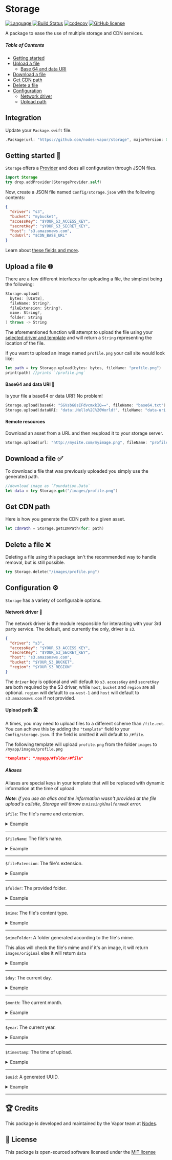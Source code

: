 # Storage
[![Language](https://img.shields.io/badge/Swift-3-brightgreen.svg)](http://swift.org)
[![Build Status](https://travis-ci.org/nodes-vapor/storage.svg?branch=master)](https://travis-ci.org/nodes-vapor/storage)
[![codecov](https://codecov.io/gh/nodes-vapor/storage/branch/master/graph/badge.svg)](https://codecov.io/gh/nodes-vapor/storage)
[![GitHub license](https://img.shields.io/badge/license-MIT-blue.svg)](https://raw.githubusercontent.com/nodes-vapor/storage/master/LICENSE)

A package to ease the use of multiple storage and CDN services.

##### Table of Contents
* [Getting started](#getting-started-)
* [Upload a file](#upload-a-file-)
  * [Base 64 and data URI](#base-64-and-data-uri-)
* [Download a file](#download-a-file-)
* [Get CDN path](#get-cdn-path)
* [Delete a file](#delete-a-file-)
* [Configuration](#configuration-)
  * [Network driver](#network-driver-)
  * [Upload path](#upload-path-)

## Integration
Update your `Package.swift` file.
```swift
.Package(url: "https://github.com/nodes-vapor/storage", majorVersion: 0)
```

## Getting started 🚀
`Storage` offers a [Provider](https://vapor.github.io/documentation/guide/provider.html) and does all configuration through JSON files.

```swift
import Storage
try drop.addProvider(StorageProvider.self)
```

Now, create a JSON file named `Config/storage.json` with the following contents:

```json
{
  "driver": "s3",
  "bucket": "mybucket",
  "accessKey": "$YOUR_S3_ACCESS_KEY",
  "secretKey": "$YOUR_S3_SECRET_KEY",
  "host": "s3.amazonaws.com",
  "cdnUrl": "$CDN_BASE_URL"
}
```
Learn about [these fields and more](#configuration-).

## Upload a file 🌐
There are a few different interfaces for uploading a file, the simplest being the following:
```swift
Storage.upload(
  bytes: [UInt8],
  fileName: String?,
  fileExtension: String?,
  mime: String?,
  folder: String
) throws -> String
```
The aforementioned function will attempt to upload the file using your [selected driver and template](#configuration-) and will return a `String` representing the location of the file.

If you want to upload an image named `profile.png` your call site would look like:
```swift
let path = try Storage.upload(bytes: bytes, fileName: "profile.png")
print(path) //prints `/profile.png`
```

#### Base64 and data URI 📡
Is your file a base64 or data URI? No problem!
```swift
Storage.upload(base64: "SGVsbG8sIFdvcmxkIQ==", fileName: "base64.txt")
Storage.upload(dataURI: "data:,Hello%2C%20World!", fileName: "data-uri.txt")
```

#### Remote resources 
Download an asset from a URL and then reupload it to your storage server.
```swift
Storage.upload(url: "http://mysite.com/myimage.png", fileName: "profile.png")
```

## Download a file ✅
To download a file that was previously uploaded you simply use the generated path.
```swift
//download image as `Foundation.Data`
let data = try Storage.get("/images/profile.png")
```

## Get CDN path
Here is how you generate the CDN path to a given asset.
```swift
let cdnPath = Storage.getCDNPath(for: path)
```

## Delete a file ❌
Deleting a file using this package isn't the recommended way to handle removal, but is still possible.
```swift
try Storage.delete("/images/profile.png")
```
## Configuration ⚙
`Storage` has a variety of configurable options.
#### Network driver 🔨
The network driver is the module responsible for interacting with your 3rd party service. The default, and currently the only, driver is `s3`.
```json
{
  "driver": "s3",
  "accessKey": "$YOUR_S3_ACCESS_KEY",
  "secretKey": "$YOUR_S3_SECRET_KEY",
  "host": "s3.amazonaws.com",
  "bucket": "$YOUR_S3_BUCKET",
  "region": "$YOUR_S3_REGION"
}
```
The `driver` key is optional and will default to `s3`. `accessKey` and `secretKey` are both required by the S3 driver, while `host`, `bucket` and `region` are all optional. `region` will default to `eu-west-1` and `host` will default to `s3.amazonaws.com` if not provided.

#### Upload path 🛣
A times, you may need to upload files to a different scheme than `/file.ext`. You can achieve this by adding the `"template"` field to your `Config/storage.json`. If the field is omitted it will default to `/#file`.

The following template will upload `profile.png` from the folder `images` to `/myapp/images/profile.png`
```json
"template": "/myapp/#folder/#file"
```

##### Aliases
Aliases are special keys in your template that will be replaced with dynamic information at the time of upload.

 ***Note**: if you use an alias and the information wasn't provided at the file upload's callsite, Storage will throw a `missingX`/`malformedX` error.*

`$file`: The file's name and extension.
<details><summary>Example</summary>

```
File: "test.png"
Returns: test.png
```
</details>

---

`$fileName`: The file's name.
<details><summary>Example</summary>

```
File: "test.png"
Returns: test
```
</details>

---

`$fileExtension`: The file's extension.
<details><summary>Example</summary>

```
File: "test.png"
Returns: png
```
</details>

---

`$folder`: The provided folder.
<details><summary>Example</summary>

```
File: "uploads/test.png"
Returns: uploads
```
</details>

---

`$mime`: The file's content type.
<details><summary>Example</summary>

```
File: "test.png"
Returns: image/png
```
</details>

---

`$mimeFolder`: A folder generated according to the file's mime.

This alias will check the file's mime and if it's an image, it will return `images/original` else it will return `data`
<details><summary>Example</summary>

```
File: "test.png"
Returns: images/original
```
</details>

---

`$day`: The current day.
<details><summary>Example</summary>

```
File: "test.png"
Date: 12/12/2012
Returns: 12
```
</details>

---

`$month`: The current month.
<details><summary>Example</summary>

```
File: "test.png"
Date: 12/12/2012
Returns: 12
```
</details>

---

`$year`: The current year.
<details><summary>Example</summary>

```
File: "test.png"
Date: 12/12/2012
Returns: 2012
```
</details>

---

`$timestamp`: The time of upload.
<details><summary>Example</summary>

```
File: "test.png"
Time: 17:05:00
Returns: 17:05:00
```
</details>

---

`$uuid`: A generated UUID.
<details><summary>Example</summary>

 ```
File: "test.png"
Returns: 123e4567-e89b-12d3-a456-426655440000
```
</details>

---

## 🏆 Credits
This package is developed and maintained by the Vapor team at [Nodes](https://www.nodes.dk).

## 📄 License
This package is open-sourced software licensed under the [MIT license](http://opensource.org/licenses/MIT)